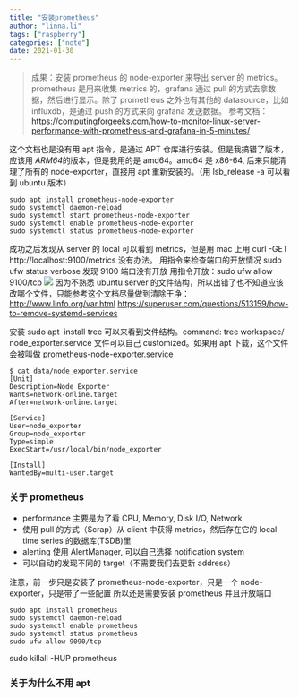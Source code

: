 ```yaml
---
title: "安装prometheus"
author: "linna.li"
tags: ["raspberry"]
categories: ["note"]
date: 2021-01-30
---
```


> 成果：安装 prometheus 的 node-exporter 来导出 server 的 metrics。prometheus 是用来收集 metrics 的，grafana 通过 pull 的方式去拿数据，然后进行显示。除了 prometheus 之外也有其他的 datasource，比如 influxdb，是通过 push 的方式来向 grafana 发送数据。
> 参考文档：https://computingforgeeks.com/how-to-monitor-linux-server-performance-with-prometheus-and-grafana-in-5-minutes/

这个文档也是没有用 apt 指令，是通过 APT 仓库进行安装。但是我搞错了版本，应该用 *ARM64*的版本，但是我用的是 amd64。amd64 是 x86-64, 后来只能清理了所有的 node-exporter，直接用 apt 重新安装的。（用 lsb_release -a 可以看到 ubuntu 版本）

```
sudo apt install prometheus-node-exporter
sudo systemctl daemon-reload
sudo systemctl start prometheus-node-exporter
sudo systemctl enable prometheus-node-exporter
sudo systemctl status prometheus-node-exporter
```

成功之后发现从 server 的 local 可以看到 metrics，但是用 mac 上用 curl -GET http://localhost:9100/metrics 没有办法。
用指令来检查端口的开放情况
sudo ufw status verbose
发现 9100 端口没有开放
用指令开放：sudo ufw allow 9100/tcp
![](/images/port.png)
因为不熟悉 ubuntu server 的文件结构，所以出错了也不知道应该改哪个文件，只能参考这个文档尽量做到清除干净：
http://www.linfo.org/var.html
https://superuser.com/questions/513159/how-to-remove-systemd-services

安装 sudo apt  install tree 可以来看到文件结构。command: tree workspace/
node_exporter.service 文件可以自己 customized。如果用 apt 下载，这个文件会被叫做 prometheus-node-exporter.service

```
$ cat data/node_exporter.service
[Unit]
Description=Node Exporter
Wants=network-online.target
After=network-online.target

[Service]
User=node_exporter
Group=node_exporter
Type=simple
ExecStart=/usr/local/bin/node_exporter

[Install]
WantedBy=multi-user.target
```

### 关于 prometheus

- performance 主要是为了看 CPU, Memory, Disk I/O, Network
- 使用 pull 的方式（Scrap）从 client 中获得 metrics，然后存在它的 local time series 的数据库(TSDB)里
- alerting 使用 AlertManager, 可以自己选择 notification system
- 可以自动的发现不同的 target（不需要我们去更新 address）

注意，前一步只是安装了 prometheus-node-exporter，只是一个 node-exporter，只是带了一些配置
所以还是需要安装 prometheus 并且开放端口

```
sudo apt install prometheus
sudo systemctl daemon-reload
sudo systemctl enable prometheus
sudo systemctl status prometheus
sudo ufw allow 9090/tcp
```

sudo killall -HUP prometheus

### 关于为什么不用 apt
